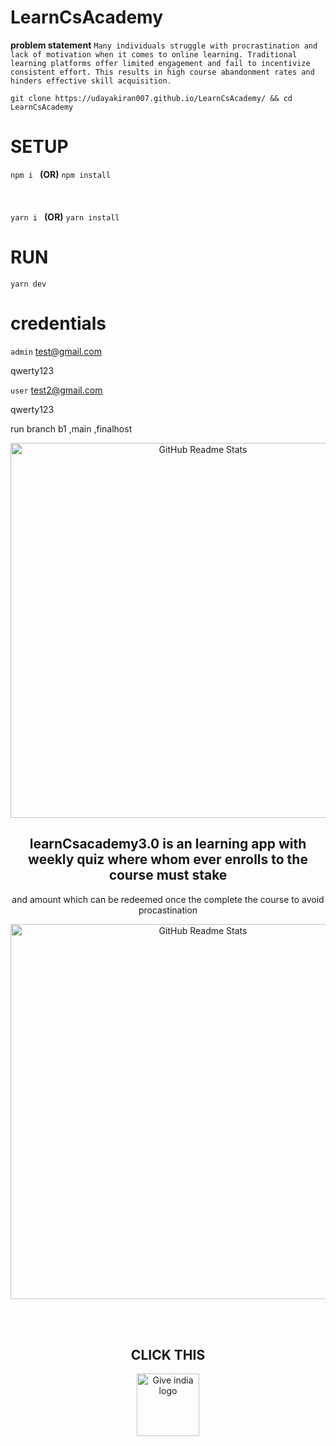 # LearnCsAcademy

**problem statement**
```Many individuals struggle with procrastination and lack of motivation when it comes to online learning. Traditional learning platforms offer limited engagement and fail to incentivize consistent effort. This results in high course abandonment rates and hinders effective skill acquisition.```



```git clone https://udayakiran007.github.io/LearnCsAcademy/ && cd LearnCsAcademy ```
# SETUP
```npm i ```
**(OR)**
```npm install```
<br /><br /><br /><br />
```yarn i ```
**(OR)**
```yarn install ```



# RUN
`yarn dev`

# credentials
`admin`
test@gmail.com

qwerty123

`user`
test2@gmail.com

qwerty123

run branch b1 ,main ,finalhost

<p align="center">
 <img width="600px" src="https://github.com/udayakiran007/LearnCsAcademy/assets/153317010/0f0193d1-8853-46d0-a26e-66364c47f313" align="center" alt="GitHub Readme Stats" />
 <h2 align="center">learnCsacademy3.0 is an learning app with weekly quiz where whom ever enrolls to the course must stake </h2>
 <p align="center">and amount which can be redeemed once the complete  the course to avoid procastination
</p>

<p align="center">
 <img width="600px" src="https://github.com/udayakiran007/LearnCsAcademy/assets/153317010/9d1ae979-e138-4616-abdd-73e716e9265d" align="center" alt="GitHub Readme Stats" />

 </p>
</br>
</br><p align="center">
 <h2 align="center">CLICK THIS</h2>
<p align="center">
<a href="https://udayakiran007.github.io/LearnCsAcademy/">
  <img src="https://user-images.githubusercontent.com/78921146/208353391-95c550ad-5cc2-440e-a212-3ce94a6b90d7.png" alt="Give india logo" width="100" />
</a>
</p>
